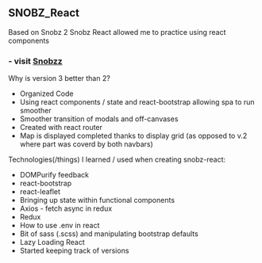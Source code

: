 ## SNOBZ_React
Based on Snobz 2 Snobz React allowed me to practice using react components 

### - visit [Snobzz](snobzz.vercel.app)

Why is version 3 better than 2?
  * Organized Code 
  * Using react components / state and react-bootstrap allowing spa to run smoother
  * Smoother transition of modals and off-canvases
  * Created with react router 
  * Map is displayed completed thanks to display grid (as opposed to v.2 where part was coverd by both navbars)

Technologies(/things) I learned / used when creating snobz-react:
  *  DOMPurify feedback
  *  react-bootstrap
  *  react-leaflet
  *  Bringing up state within functional components
  *  Axios - fetch async in redux
  *  Redux 
  *  How to use .env in react
  *  Bit of sass (.scss) and manipulating bootstrap defaults
  *  Lazy Loading React  
  * Started keeping track of versions
